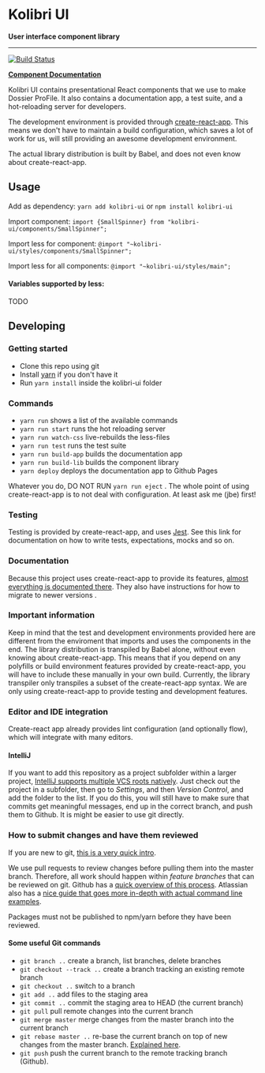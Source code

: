 # Kolibri UI

**User interface component library**

---

[![Build Status](https://travis-ci.org/dossiersolutions/kolibri-ui.svg?branch=master)](https://travis-ci.org/dossiersolutions/kolibri-ui)

**[Component Documentation](https://dossiersolutions.github.io/kolibri-ui/)**

Kolibri UI contains presentational React components that we use to make Dossier ProFile. It also contains a documentation app, a test suite, and a hot-reloading server for developers.

The development environment is provided through [create-react-app](https://github.com/facebookincubator/create-react-app). This means we don't have to maintain a build configuration, which saves a lot of work for us, will still providing an awesome development environment.

The actual library distribution is built by Babel, and does not even know about create-react-app.


## Usage

Add as dependency: `yarn add kolibri-ui` or `npm install kolibri-ui`

Import component: `import {SmallSpinner} from "kolibri-ui/components/SmallSpinner";`

Import less for component: `@import "~kolibri-ui/styles/components/SmallSpinner";`

Import less for all components: `@import "~kolibri-ui/styles/main";`

#### Variables supported by less:

TODO


## Developing

### Getting started

- Clone this repo using git
- Install [yarn](https://yarnpkg.com) if you don't have it
- Run `yarn install` inside the kolibri-ui folder

### Commands

- `yarn run` shows a list of the available commands
- `yarn run start` runs the hot reloading server
- `yarn run watch-css` live-rebuilds the less-files
- `yarn run test` runs the test suite
- `yarn run build-app` builds the documentation app
- `yarn run build-lib` builds the component library
- `yarn deploy` deploys the documentation app to Github Pages

Whatever you do, DO NOT RUN `yarn run eject` . The whole point of using create-react-app is to not deal with configuration. At least ask me (jbe) first!

### Testing

Testing is provided by create-react-app, and uses [Jest](https://facebook.github.io/jest/). See this link for documentation on how to write tests, expectations, mocks and so on.

### Documentation

Because this project uses create-react-app to provide its features, [almost everything is documented there](https://github.com/facebookincubator/create-react-app). They also have instructions for how to migrate to newer versions
.

### Important information

Keep in mind that the test and development environments provided here are different from the enviroment that imports and uses the components in the end. The library distribution is transpiled by Babel alone, without even knowing about create-react-app. This means that if you depend on any polyfills or build environment features provided by create-react-app, you will have to include these manually in your own build. Currently, the library transpiler only transpiles a subset of the create-react-app syntax. We are only using create-react-app to provide testing and development features.

### Editor and IDE integration

Create-react app already provides lint configuration (and optionally flow), which will integrate with many editors.

#### IntelliJ

If you want to add this repository as a project subfolder within a larger project, [IntelliJ supports multiple VCS roots natively](https://intellij-support.jetbrains.com/hc/en-us/community/posts/207052265-Multiple-git-repositories). Just check out the project in a subfolder, then go to *Settings*, and then *Version Control*, and add the folder to the list. If you do this, you will still have to make sure that commits get meaningful messages, end up in the correct branch, and push them to Github. It is might be easier to use git directly.

### How to submit changes and have them reviewed

If you are new to git, [this is a very quick intro](http://rogerdudler.github.io/git-guide/).

We use pull requests to review changes before pulling them into the master branch. Therefore, all work should happen within *feature branches* that can be reviewed on git. Github has a [quick overview of this process](https://guides.github.com/introduction/flow/). Atlassian also has a [nice guide that goes more in-depth with actual command line examples](https://www.atlassian.com/git/tutorials/comparing-workflows#feature-branch-workflow).

Packages must not be published to npm/yarn before they have been reviewed.

#### Some useful Git commands

- `git branch ..` create a branch, list branches, delete branches
- `git checkout --track ..` create a branch tracking an existing remote branch
- `git checkout ..` switch to a branch
- `git add ..` add files to the staging area
- `git commit ..` commit the staging area to HEAD (the current branch)
- `git pull` pull remote changes into the current branch
- `git merge master` merge changes from the master branch into the current branch
- `git rebase master ..` re-base the current branch on top of new changes from the master branch. [Explained here](https://www.atlassian.com/git/tutorials/merging-vs-rebasing#the-golden-rule-of-rebasing).
- `git push` push the current branch to the remote tracking branch (Github).
